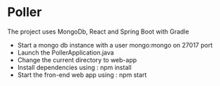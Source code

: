 # Poller
The project uses MongoDb, React and Spring Boot with Gradle
 - Start a mongo db instance with a user mongo:mongo on 27017 port
 - Launch the PollerApplication.java
 - Change the current directory to web-app
 - Install dependencies using : npm install 
 - Start the fron-end web app using : npm start
